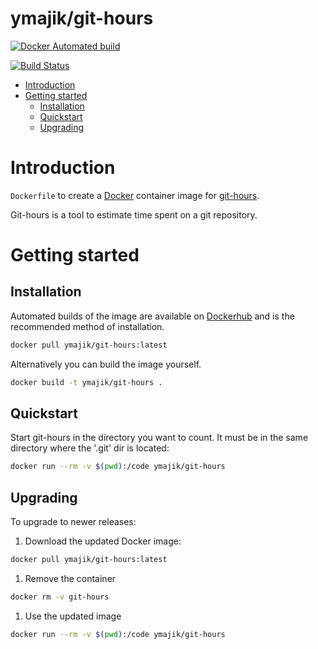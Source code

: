 # ymajik/git-hours

[![Docker Automated build](https://img.shields.io/docker/automated/jrottenberg/ffmpeg.svg)](https://hub.docker.com/r/ymajik/git-hours/builds/)

[![Build Status](https://travis-ci.org/ymajik/docker-git-hours.svg?branch=testing)](https://travis-ci.org/ymajik/docker-git-hours)

- [Introduction](#introduction)
- [Getting started](#getting-started)
  - [Installation](#installation)
  - [Quickstart](#quickstart)
  - [Upgrading](#upgrading)

# Introduction

`Dockerfile` to create a [Docker](https://www.docker.com/) container image for [git-hours](https://github.com/kimmobrunfeldt/git-hours).

Git-hours is a tool to estimate time spent on a git repository.

# Getting started

## Installation

Automated builds of the image are available on [Dockerhub](https://hub.docker.com/r/ymajik/git-hours) and is the recommended method of installation.

```bash
docker pull ymajik/git-hours:latest
```

Alternatively you can build the image yourself.

```bash
docker build -t ymajik/git-hours .
```

## Quickstart

Start git-hours in the directory you want to count. It must be in the same directory where the '.git' dir is located:

```bash
docker run --rm -v $(pwd):/code ymajik/git-hours
```

## Upgrading

To upgrade to newer releases:

  1. Download the updated Docker image:

  ```bash
  docker pull ymajik/git-hours:latest
  ```

  1. Remove the container

  ```bash
  docker rm -v git-hours
  ```

  1. Use the updated image

  ```bash
  docker run --rm -v $(pwd):/code ymajik/git-hours
  ```
